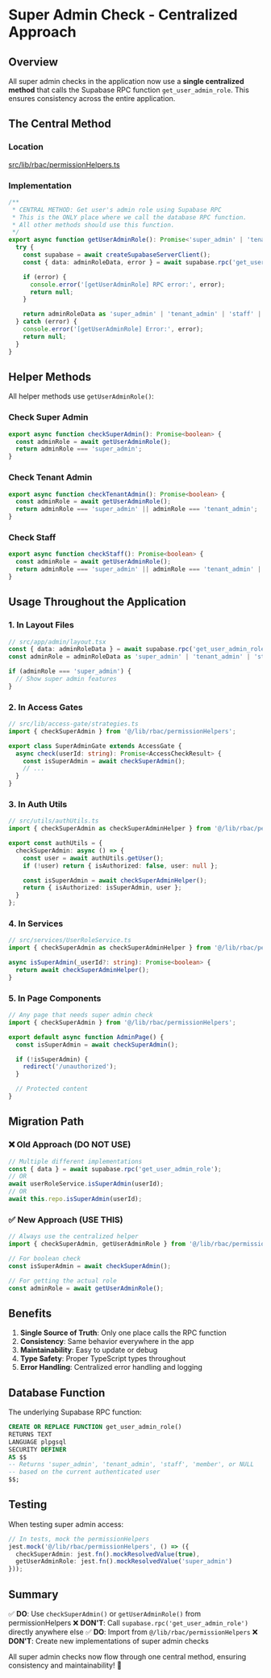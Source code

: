 # Super Admin Check - Centralized Approach

## Overview

All super admin checks in the application now use a **single centralized method** that calls the Supabase RPC function `get_user_admin_role`. This ensures consistency across the entire application.

## The Central Method

### Location
[src/lib/rbac/permissionHelpers.ts](src/lib/rbac/permissionHelpers.ts:30-45)

### Implementation
```typescript
/**
 * CENTRAL METHOD: Get user's admin role using Supabase RPC
 * This is the ONLY place where we call the database RPC function.
 * All other methods should use this function.
 */
export async function getUserAdminRole(): Promise<'super_admin' | 'tenant_admin' | 'staff' | 'member' | null> {
  try {
    const supabase = await createSupabaseServerClient();
    const { data: adminRoleData, error } = await supabase.rpc('get_user_admin_role');

    if (error) {
      console.error('[getUserAdminRole] RPC error:', error);
      return null;
    }

    return adminRoleData as 'super_admin' | 'tenant_admin' | 'staff' | 'member' | null;
  } catch (error) {
    console.error('[getUserAdminRole] Error:', error);
    return null;
  }
}
```

## Helper Methods

All helper methods use `getUserAdminRole()`:

### Check Super Admin
```typescript
export async function checkSuperAdmin(): Promise<boolean> {
  const adminRole = await getUserAdminRole();
  return adminRole === 'super_admin';
}
```

### Check Tenant Admin
```typescript
export async function checkTenantAdmin(): Promise<boolean> {
  const adminRole = await getUserAdminRole();
  return adminRole === 'super_admin' || adminRole === 'tenant_admin';
}
```

### Check Staff
```typescript
export async function checkStaff(): Promise<boolean> {
  const adminRole = await getUserAdminRole();
  return adminRole === 'super_admin' || adminRole === 'tenant_admin' || adminRole === 'staff';
}
```

## Usage Throughout the Application

### 1. In Layout Files
```typescript
// src/app/admin/layout.tsx
const { data: adminRoleData } = await supabase.rpc('get_user_admin_role');
const adminRole = adminRoleData as 'super_admin' | 'tenant_admin' | 'staff' | 'member' | null;

if (adminRole === 'super_admin') {
  // Show super admin features
}
```

### 2. In Access Gates
```typescript
// src/lib/access-gate/strategies.ts
import { checkSuperAdmin } from '@/lib/rbac/permissionHelpers';

export class SuperAdminGate extends AccessGate {
  async check(userId: string): Promise<AccessCheckResult> {
    const isSuperAdmin = await checkSuperAdmin();
    // ...
  }
}
```

### 3. In Auth Utils
```typescript
// src/utils/authUtils.ts
import { checkSuperAdmin as checkSuperAdminHelper } from '@/lib/rbac/permissionHelpers';

export const authUtils = {
  checkSuperAdmin: async () => {
    const user = await authUtils.getUser();
    if (!user) return { isAuthorized: false, user: null };

    const isSuperAdmin = await checkSuperAdminHelper();
    return { isAuthorized: isSuperAdmin, user };
  }
};
```

### 4. In Services
```typescript
// src/services/UserRoleService.ts
import { checkSuperAdmin as checkSuperAdminHelper } from '@/lib/rbac/permissionHelpers';

async isSuperAdmin(_userId?: string): Promise<boolean> {
  return await checkSuperAdminHelper();
}
```

### 5. In Page Components
```typescript
// Any page that needs super admin check
import { checkSuperAdmin } from '@/lib/rbac/permissionHelpers';

export default async function AdminPage() {
  const isSuperAdmin = await checkSuperAdmin();

  if (!isSuperAdmin) {
    redirect('/unauthorized');
  }

  // Protected content
}
```

## Migration Path

### ❌ Old Approach (DO NOT USE)
```typescript
// Multiple different implementations
const { data } = await supabase.rpc('get_user_admin_role');
// OR
await userRoleService.isSuperAdmin(userId);
// OR
await this.repo.isSuperAdmin(userId);
```

### ✅ New Approach (USE THIS)
```typescript
// Always use the centralized helper
import { checkSuperAdmin, getUserAdminRole } from '@/lib/rbac/permissionHelpers';

// For boolean check
const isSuperAdmin = await checkSuperAdmin();

// For getting the actual role
const adminRole = await getUserAdminRole();
```

## Benefits

1. **Single Source of Truth**: Only one place calls the RPC function
2. **Consistency**: Same behavior everywhere in the app
3. **Maintainability**: Easy to update or debug
4. **Type Safety**: Proper TypeScript types throughout
5. **Error Handling**: Centralized error handling and logging

## Database Function

The underlying Supabase RPC function:

```sql
CREATE OR REPLACE FUNCTION get_user_admin_role()
RETURNS TEXT
LANGUAGE plpgsql
SECURITY DEFINER
AS $$
-- Returns 'super_admin', 'tenant_admin', 'staff', 'member', or NULL
-- based on the current authenticated user
$$;
```

## Testing

When testing super admin access:

```typescript
// In tests, mock the permissionHelpers
jest.mock('@/lib/rbac/permissionHelpers', () => ({
  checkSuperAdmin: jest.fn().mockResolvedValue(true),
  getUserAdminRole: jest.fn().mockResolvedValue('super_admin')
}));
```

## Summary

✅ **DO**: Use `checkSuperAdmin()` or `getUserAdminRole()` from permissionHelpers
❌ **DON'T**: Call `supabase.rpc('get_user_admin_role')` directly anywhere else
✅ **DO**: Import from `@/lib/rbac/permissionHelpers`
❌ **DON'T**: Create new implementations of super admin checks

All super admin checks now flow through one central method, ensuring consistency and maintainability! 🎉
